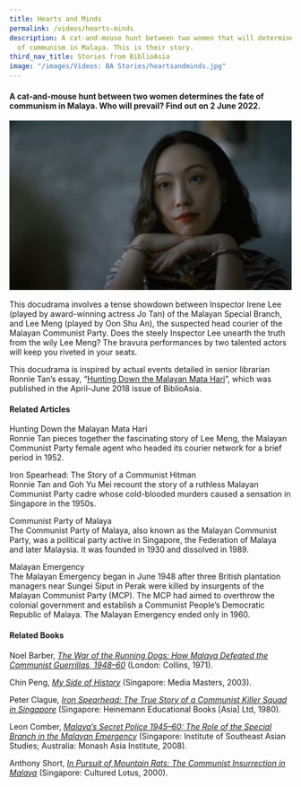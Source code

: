 ```yaml
---
title: Hearts and Minds
permalink: /videos/hearts-minds
description: A cat-and-mouse hunt between two women that will determine the fate
  of communism in Malaya. This is their story.
third_nav_title: Stories from BiblioAsia
image: "/images/Videos: BA Stories/heartsandminds.jpg"
---
```

#### A cat-and-mouse hunt between two women determines the fate of communism in Malaya. Who will prevail? Find out on 2 June 2022.

![Hearts and Minds Shu Ann](/images/Videos:%20BA%20Stories/heartsandminds.jpg)

This docudrama involves a tense showdown between Inspector Irene Lee (played by award-winning actress Jo Tan) of the Malayan Special Branch, and Lee Meng (played by Oon Shu An), the suspected head courier of the Malayan Communist Party. Does the steely Inspector Lee unearth the truth from the wily Lee Meng? The bravura performances by two talented actors will keep you riveted in your seats. 

This docudrama is inspired by actual events detailed in senior librarian Ronnie Tan’s essay, “[Hunting Down the Malayan Mata Hari](/vol-14/issue-1/apr-jun-2018/malayan-mata-hari/)”, which was published in the April–June 2018 issue of BiblioAsia.

#### Related Articles

<a style="text-decoration: none;" href="/vol-14/issue-1/apr-jun-2018/malayan-mata-hari/">Hunting Down the Malayan Mata Hari </a>
<br>Ronnie Tan pieces together the fascinating story of Lee Meng, the Malayan Communist Party female agent who headed its courier network for a brief period in 1952.

<a style="text-decoration: none;" href="/vol-14/issue-4/jan-mar-2019/iron-spearhead-hitmn/">Iron Spearhead: The Story of a Communist Hitman</a>
<br>Ronnie Tan and Goh Yu Mei recount the story of a ruthless Malayan Communist Party cadre whose cold-blooded murders caused a sensation in Singapore in the 1950s.

<a style="text-decoration: none;" href="https://eresources.nlb.gov.sg/infopedia/articles/SIP_2018-03-28_141257.html">Communist Party of Malaya</a>
<br>The Communist Party of Malaya, also known as the Malayan Communist Party, was a political party active in Singapore, the Federation of Malaya and later Malaysia. It was founded in 1930 and dissolved in 1989.

<a style="text-decoration: none;" href="https://eresources.nlb.gov.sg/infopedia/articles/SIP_2019-06-12_145539.html">Malayan Emergency</a>
<br>The Malayan Emergency began in June 1948 after three British plantation managers near Sungei Siput in Perak were killed by insurgents of the Malayan Communist Party (MCP). The MCP had aimed to overthrow the colonial government and establish a Communist People’s Democratic Republic of Malaya. The Malayan Emergency ended only in 1960. 

#### Related Books
Noel Barber, *[The War of the Running Dogs: How Malaya Defeated the Communist Guerrillas, 1948–60](https://eservice.nlb.gov.sg/item_holding_s.aspx?bid=839401)* (London: Collins, 1971). 

Chin Peng, *[My Side of History](https://eservice.nlb.gov.sg/item_holding_s.aspx?bid=12106841)* (Singapore: Media Masters, 2003). 

Peter Clague, *[Iron Spearhead: The True Story of a Communist Killer Squad in Singapore](https://eservice.nlb.gov.sg/item_holding_s.aspx?bid=13055676)* (Singapore: Heinemann Educational Books [Asia] Ltd, 1980). 

Leon Comber, *[Malaya’s Secret Police 1945–60: The Role of the Special Branch in the Malayan Emergency](https://eservice.nlb.gov.sg/item_holding_s.aspx?bid=13055676)* (Singapore: Institute of Southeast Asian Studies; Australia: Monash Asia Institute, 2008). 

Anthony Short, *[In Pursuit of Mountain Rats: The Communist Insurrection in Malaya](https://eservice.nlb.gov.sg/item_holding_s.aspx?bid=10102439)* (Singapore: Cultured Lotus, 2000).